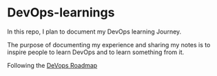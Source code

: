 # DevOps-learnings
In this repo, I plan to document my DevOps learning Journey.

The purpose of documenting my experience and sharing my notes is to inspire people to learn DevOps and to learn something from it.

Following the [DeVops Roadmap](https://roadmap.sh/devops) 
